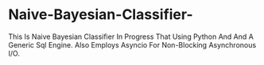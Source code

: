 # Naive-Bayesian-Classifier-
This Is Naive Bayesian Classifier In Progress That Using Python And And A Generic Sql Engine. Also Employs Asyncio For Non-Blocking Asynchronous I/O. 

